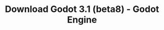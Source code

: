 ---
# Generated by /scripts/js/download_archive_generator !!! do not edit by hand !!!
title: 'Download Godot 3.1 (beta8) - Godot Engine'
type: 'download/archive'
name: '3.1'
flavor: 'beta8'
release_date: '2019-02-26T03:00:00-00:00'
release_notes: '/article/dev-snapshot-godot-3-1-beta-8/'
links:
  android.apk:
    name: 'android.apk'
    title: 'Android'
    caption: 'Universal APK (ARM64 + ARMv7 + x86_64 + x86)'
    tags:
      - 'APK download'
      - 'ARM64/v7'
      - 'x86 (64 & 32 bit)'
    hosts:
      github_builds:
        regular: 'https://github.com/godotengine/godot-builds/releases/download/3.1-beta8/Godot_v3.1-beta8_android_editor.apk'
        mono: '#'
      github:
        regular: 'https://github.com/godotengine/godot/releases/download/3.1-beta8/Godot_v3.1-beta8_android_editor.apk'
        mono: '#'
  macos.universal:
    name: 'macos.universal'
    title: 'macOS'
    caption: 'Universal (x86_64 + Apple Silicon)'
    tags:
      - 'Intel/Apple Silicon'
      - '64 bit'
    hosts:
      github_builds:
        regular: 'https://github.com/godotengine/godot-builds/releases/download/3.1-beta8/Godot_v3.1-beta8_osx.universal.zip'
        mono: 'https://github.com/godotengine/godot-builds/releases/download/3.1-beta8/Godot_v3.1-beta8_mono_osx.universal.zip'
      github:
        regular: 'https://github.com/godotengine/godot/releases/download/3.1-beta8/Godot_v3.1-beta8_osx.universal.zip'
        mono: 'https://github.com/godotengine/godot/releases/download/3.1-beta8/Godot_v3.1-beta8_mono_osx.universal.zip'
  windows.64:
    name: 'windows.64'
    title: 'Windows'
    caption: 'Standard (x86_64)'
    tags:
      - '64 bit'
    hosts:
      github_builds:
        regular: 'https://github.com/godotengine/godot-builds/releases/download/3.1-beta8/Godot_v3.1-beta8_win64.exe.zip'
        mono: 'https://github.com/godotengine/godot-builds/releases/download/3.1-beta8/Godot_v3.1-beta8_mono_win64.zip'
      github:
        regular: 'https://github.com/godotengine/godot/releases/download/3.1-beta8/Godot_v3.1-beta8_win64.exe.zip'
        mono: 'https://github.com/godotengine/godot/releases/download/3.1-beta8/Godot_v3.1-beta8_mono_win64.zip'
  linux_server.headless.64:
    name: 'linux_server.headless.64'
    title: 'Linux Server'
    caption: 'Headless (x86_64)'
    tags:
      - '64 bit'
      - 'Headless'
    hosts:
      github_builds:
        regular: 'https://github.com/godotengine/godot-builds/releases/download/3.1-beta8/Godot_v3.1-beta8_linux_headless.64.zip'
        mono: 'https://github.com/godotengine/godot-builds/releases/download/3.1-beta8/Godot_v3.1-beta8_mono_linux_headless_64.zip'
      github:
        regular: 'https://github.com/godotengine/godot/releases/download/3.1-beta8/Godot_v3.1-beta8_linux_headless.64.zip'
        mono: 'https://github.com/godotengine/godot/releases/download/3.1-beta8/Godot_v3.1-beta8_mono_linux_headless_64.zip'
  web:
    name: 'web'
    title: 'Web editor'
    caption: ''
    tags:
      - 'Self-hosted'
      - 'Cross-platform'
    hosts:
      github_builds:
        regular: 'https://github.com/godotengine/godot-builds/releases/download/3.1-beta8/Godot_v3.1-beta8_web_editor.zip'
        mono: '#'
      github:
        regular: 'https://github.com/godotengine/godot/releases/download/3.1-beta8/Godot_v3.1-beta8_web_editor.zip'
        mono: '#'
  linux.64:
    name: 'linux.64'
    title: 'Linux'
    caption: 'Standard (x86_64)'
    tags:
      - '64 bit'
    hosts:
      github_builds:
        regular: 'https://github.com/godotengine/godot-builds/releases/download/3.1-beta8/Godot_v3.1-beta8_x11.64.zip'
        mono: 'https://github.com/godotengine/godot-builds/releases/download/3.1-beta8/Godot_v3.1-beta8_mono_x11_64.zip'
      github:
        regular: 'https://github.com/godotengine/godot/releases/download/3.1-beta8/Godot_v3.1-beta8_x11.64.zip'
        mono: 'https://github.com/godotengine/godot/releases/download/3.1-beta8/Godot_v3.1-beta8_mono_x11_64.zip'
  linux.32:
    name: 'linux.32'
    title: 'Linux'
    caption: 'Standard (x86)'
    tags:
      - '32 bit'
    hosts:
      github_builds:
        regular: 'https://github.com/godotengine/godot-builds/releases/download/3.1-beta8/Godot_v3.1-beta8_x11.32.zip'
        mono: 'https://github.com/godotengine/godot-builds/releases/download/3.1-beta8/Godot_v3.1-beta8_mono_x11_32.zip'
      github:
        regular: 'https://github.com/godotengine/godot/releases/download/3.1-beta8/Godot_v3.1-beta8_x11.32.zip'
        mono: 'https://github.com/godotengine/godot/releases/download/3.1-beta8/Godot_v3.1-beta8_mono_x11_32.zip'
  windows.32:
    name: 'windows.32'
    title: 'Windows'
    caption: 'Standard (x86)'
    tags:
      - '32 bit'
    hosts:
      github_builds:
        regular: 'https://github.com/godotengine/godot-builds/releases/download/3.1-beta8/Godot_v3.1-beta8_win32.exe.zip'
        mono: 'https://github.com/godotengine/godot-builds/releases/download/3.1-beta8/Godot_v3.1-beta8_mono_win32.zip'
      github:
        regular: 'https://github.com/godotengine/godot/releases/download/3.1-beta8/Godot_v3.1-beta8_win32.exe.zip'
        mono: 'https://github.com/godotengine/godot/releases/download/3.1-beta8/Godot_v3.1-beta8_mono_win32.zip'
  linux_server.64:
    name: 'linux_server.64'
    title: 'Linux Server'
    caption: 'Standard (x86_64)'
    tags:
      - '64 bit'
    hosts:
      github_builds:
        regular: 'https://github.com/godotengine/godot-builds/releases/download/3.1-beta8/Godot_v3.1-beta8_linux_server.64.zip'
        mono: 'https://github.com/godotengine/godot-builds/releases/download/3.1-beta8/Godot_v3.1-beta8_mono_linux_server_64.zip'
      github:
        regular: 'https://github.com/godotengine/godot/releases/download/3.1-beta8/Godot_v3.1-beta8_linux_server.64.zip'
        mono: 'https://github.com/godotengine/godot/releases/download/3.1-beta8/Godot_v3.1-beta8_mono_linux_server_64.zip'
  aar_library:
    name: 'aar_library'
    title: 'AAR library'
    caption: ''
    tags:
      - 'Android plugins'
      - 'Java'
      - 'Kotlin'
    hosts:
      github_builds:
        regular: 'https://github.com/godotengine/godot-builds/releases/download/3.1-beta8/godot-lib.3.1.beta8.release.aar'
        mono: 'https://github.com/godotengine/godot-builds/releases/download/3.1-beta8/godot-lib.3.1.beta8.mono.release.aar'
      github:
        regular: 'https://github.com/godotengine/godot/releases/download/3.1-beta8/godot-lib.3.1.beta8.release.aar'
        mono: 'https://github.com/godotengine/godot/releases/download/3.1-beta8/godot-lib.3.1.beta8.mono.release.aar'
  templates:
    name: 'templates'
    title: 'Export templates'
    caption: ''
    tags:
      - 'Used to export your games to all supported platforms'
    hosts:
      github_builds:
        regular: 'https://github.com/godotengine/godot-builds/releases/download/3.1-beta8/Godot_v3.1-beta8_export_templates.tpz'
        mono: 'https://github.com/godotengine/godot-builds/releases/download/3.1-beta8/Godot_v3.1-beta8_mono_export_templates.tpz'
      github:
        regular: 'https://github.com/godotengine/godot/releases/download/3.1-beta8/Godot_v3.1-beta8_export_templates.tpz'
        mono: 'https://github.com/godotengine/godot/releases/download/3.1-beta8/Godot_v3.1-beta8_mono_export_templates.tpz'
primaryPlatforms:
  - 'android.apk'
  - 'macos.universal'
  - 'windows.64'
  - 'linux_server.headless.64'
  - 'web'
  - 'templates'
---